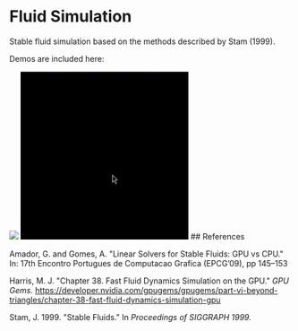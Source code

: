 # Fluid Simulation

Stable fluid simulation based on the methods described by Stam (1999).

Demos are included here:

<img src="demos/project_gif.gif" width="300">

<img src="demos/new_project.gif"  width="300">
## References

Amador, G. and Gomes, A. "Linear Solvers for Stable Fluids: GPU vs CPU." In: 17th Encontro Portugues de
Computacao Grafica (EPCG’09), pp 145–153

Harris, M. J. "Chapter 38. Fast Fluid Dynamics Simulation on the GPU." *GPU Gems.* https://developer.nvidia.com/gpugems/gpugems/part-vi-beyond-triangles/chapter-38-fast-fluid-dynamics-simulation-gpu

Stam, J. 1999. "Stable Fluids." In *Proceedings of SIGGRAPH 1999.*
